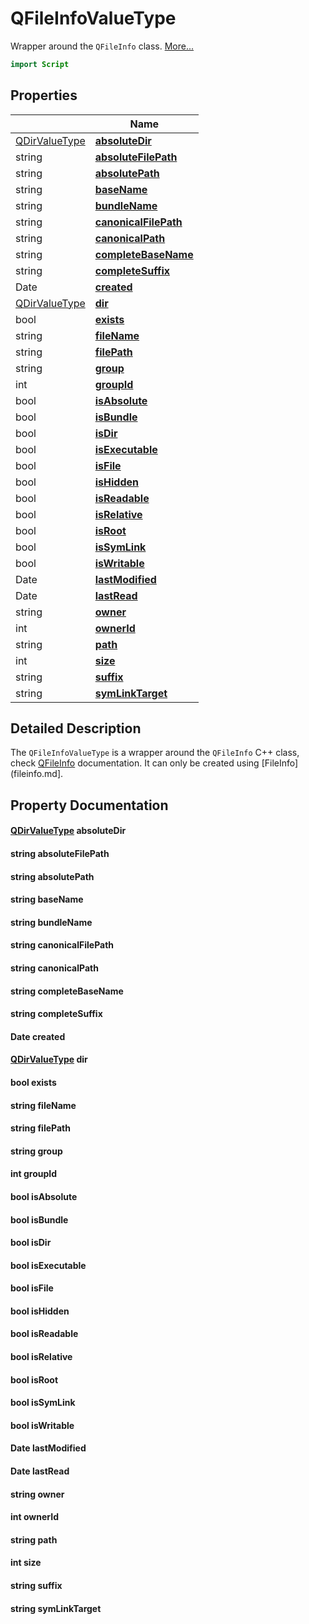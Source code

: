 # QFileInfoValueType

Wrapper around the `QFileInfo` class. [More...](#detailed-description)

```qml
import Script
```

## Properties

| | Name |
|-|-|
|[QDirValueType](../script/qdirvaluetype.md)|**[absoluteDir](#absoluteDir)**|
|string|**[absoluteFilePath](#absoluteFilePath)**|
|string|**[absolutePath](#absolutePath)**|
|string|**[baseName](#baseName)**|
|string|**[bundleName](#bundleName)**|
|string|**[canonicalFilePath](#canonicalFilePath)**|
|string|**[canonicalPath](#canonicalPath)**|
|string|**[completeBaseName](#completeBaseName)**|
|string|**[completeSuffix](#completeSuffix)**|
|Date|**[created](#created)**|
|[QDirValueType](../script/qdirvaluetype.md)|**[dir](#dir)**|
|bool|**[exists](#exists)**|
|string|**[fileName](#fileName)**|
|string|**[filePath](#filePath)**|
|string|**[group](#group)**|
|int|**[groupId](#groupId)**|
|bool|**[isAbsolute](#isAbsolute)**|
|bool|**[isBundle](#isBundle)**|
|bool|**[isDir](#isDir)**|
|bool|**[isExecutable](#isExecutable)**|
|bool|**[isFile](#isFile)**|
|bool|**[isHidden](#isHidden)**|
|bool|**[isReadable](#isReadable)**|
|bool|**[isRelative](#isRelative)**|
|bool|**[isRoot](#isRoot)**|
|bool|**[isSymLink](#isSymLink)**|
|bool|**[isWritable](#isWritable)**|
|Date|**[lastModified](#lastModified)**|
|Date|**[lastRead](#lastRead)**|
|string|**[owner](#owner)**|
|int|**[ownerId](#ownerId)**|
|string|**[path](#path)**|
|int|**[size](#size)**|
|string|**[suffix](#suffix)**|
|string|**[symLinkTarget](#symLinkTarget)**|

## Detailed Description

The `QFileInfoValueType` is a wrapper around the `QFileInfo` C++ class, check
[QFileInfo](https://doc.qt.io/qt-6/qfileinfo.html) documentation. It can only be created using
[FileInfo](fileinfo.md].

## Property Documentation

#### <a name="absoluteDir"></a>[QDirValueType](../script/qdirvaluetype.md) **absoluteDir**

#### <a name="absoluteFilePath"></a>string **absoluteFilePath**

#### <a name="absolutePath"></a>string **absolutePath**

#### <a name="baseName"></a>string **baseName**

#### <a name="bundleName"></a>string **bundleName**

#### <a name="canonicalFilePath"></a>string **canonicalFilePath**

#### <a name="canonicalPath"></a>string **canonicalPath**

#### <a name="completeBaseName"></a>string **completeBaseName**

#### <a name="completeSuffix"></a>string **completeSuffix**

#### <a name="created"></a>Date **created**

#### <a name="dir"></a>[QDirValueType](../script/qdirvaluetype.md) **dir**

#### <a name="exists"></a>bool **exists**

#### <a name="fileName"></a>string **fileName**

#### <a name="filePath"></a>string **filePath**

#### <a name="group"></a>string **group**

#### <a name="groupId"></a>int **groupId**

#### <a name="isAbsolute"></a>bool **isAbsolute**

#### <a name="isBundle"></a>bool **isBundle**

#### <a name="isDir"></a>bool **isDir**

#### <a name="isExecutable"></a>bool **isExecutable**

#### <a name="isFile"></a>bool **isFile**

#### <a name="isHidden"></a>bool **isHidden**

#### <a name="isReadable"></a>bool **isReadable**

#### <a name="isRelative"></a>bool **isRelative**

#### <a name="isRoot"></a>bool **isRoot**

#### <a name="isSymLink"></a>bool **isSymLink**

#### <a name="isWritable"></a>bool **isWritable**

#### <a name="lastModified"></a>Date **lastModified**

#### <a name="lastRead"></a>Date **lastRead**

#### <a name="owner"></a>string **owner**

#### <a name="ownerId"></a>int **ownerId**

#### <a name="path"></a>string **path**

#### <a name="size"></a>int **size**

#### <a name="suffix"></a>string **suffix**

#### <a name="symLinkTarget"></a>string **symLinkTarget**
